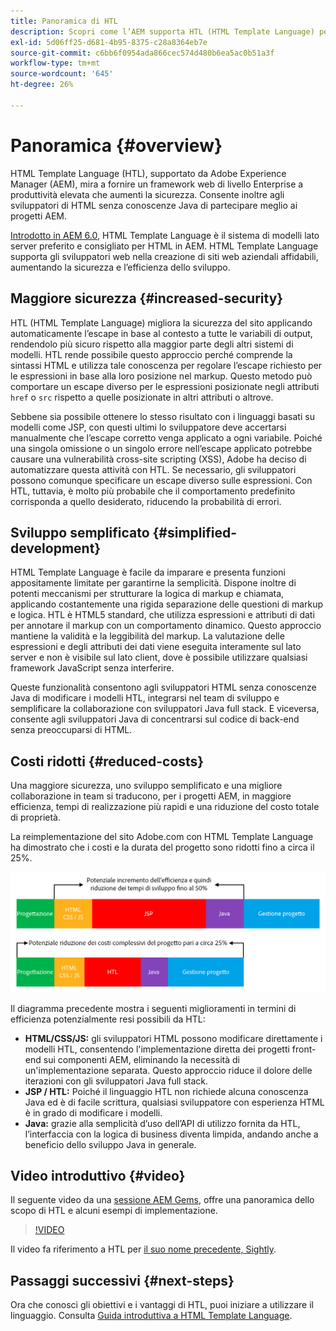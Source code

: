 ```yaml
---
title: Panoramica di HTL
description: Scopri come l’AEM supporta HTL (HTML Template Language) per fornire un framework web di livello Enterprise produttivo che migliori la sicurezza. Questo framework permette agli sviluppatori di HTML senza conoscenze Java di partecipare meglio ai progetti AEM.
exl-id: 5d06ff25-d681-4b95-8375-c28a8364eb7e
source-git-commit: c6bb6f0954ada866cec574d480b6ea5ac0b51a3f
workflow-type: tm+mt
source-wordcount: '645'
ht-degree: 26%

---
```



# Panoramica {#overview}

HTML Template Language (HTL), supportato da Adobe Experience Manager (AEM), mira a fornire un framework web di livello Enterprise a produttività elevata che aumenti la sicurezza. Consente inoltre agli sviluppatori di HTML senza conoscenze Java di partecipare meglio ai progetti AEM.

[Introdotto in AEM 6.0](history.md), HTML Template Language è il sistema di modelli lato server preferito e consigliato per HTML in AEM. HTML Template Language supporta gli sviluppatori web nella creazione di siti web aziendali affidabili, aumentando la sicurezza e l’efficienza dello sviluppo.

## Maggiore sicurezza {#increased-security}

HTL (HTML Template Language) migliora la sicurezza del sito applicando automaticamente l’escape in base al contesto a tutte le variabili di output, rendendolo più sicuro rispetto alla maggior parte degli altri sistemi di modelli. HTL rende possibile questo approccio perché comprende la sintassi HTML e utilizza tale conoscenza per regolare l’escape richiesto per le espressioni in base alla loro posizione nel markup. Questo metodo può comportare un escape diverso per le espressioni posizionate negli attributi `href` o `src` rispetto a quelle posizionate in altri attributi o altrove.

Sebbene sia possibile ottenere lo stesso risultato con i linguaggi basati su modelli come JSP, con questi ultimi lo sviluppatore deve accertarsi manualmente che l’escape corretto venga applicato a ogni variabile. Poiché una singola omissione o un singolo errore nell’escape applicato potrebbe causare una vulnerabilità cross-site scripting (XSS), Adobe ha deciso di automatizzare questa attività con HTL. Se necessario, gli sviluppatori possono comunque specificare un escape diverso sulle espressioni. Con HTL, tuttavia, è molto più probabile che il comportamento predefinito corrisponda a quello desiderato, riducendo la probabilità di errori.

## Sviluppo semplificato {#simplified-development}

HTML Template Language è facile da imparare e presenta funzioni appositamente limitate per garantirne la semplicità. Dispone inoltre di potenti meccanismi per strutturare la logica di markup e chiamata, applicando costantemente una rigida separazione delle questioni di markup e logica. HTL è HTML5 standard, che utilizza espressioni e attributi di dati per annotare il markup con un comportamento dinamico. Questo approccio mantiene la validità e la leggibilità del markup. La valutazione delle espressioni e degli attributi dei dati viene eseguita interamente sul lato server e non è visibile sul lato client, dove è possibile utilizzare qualsiasi framework JavaScript senza interferire.

Queste funzionalità consentono agli sviluppatori HTML senza conoscenze Java di modificare i modelli HTL, integrarsi nel team di sviluppo e semplificare la collaborazione con sviluppatori Java full stack. E viceversa, consente agli sviluppatori Java di concentrarsi sul codice di back-end senza preoccuparsi di HTML.

## Costi ridotti {#reduced-costs}

Una maggiore sicurezza, uno sviluppo semplificato e una migliore collaborazione in team si traducono, per i progetti AEM, in maggiore efficienza, tempi di realizzazione più rapidi e una riduzione del costo totale di proprietà.

La reimplementazione del sito Adobe.com con HTML Template Language ha dimostrato che i costi e la durata del progetto sono ridotti fino a circa il 25%.

![Aumento dell’efficienza e riduzione dei costi](assets/chlimage_1.png)

Il diagramma precedente mostra i seguenti miglioramenti in termini di efficienza potenzialmente resi possibili da HTL:

* **HTML/CSS/JS:** gli sviluppatori HTML possono modificare direttamente i modelli HTL, consentendo l&#39;implementazione diretta dei progetti front-end sui componenti AEM, eliminando la necessità di un&#39;implementazione separata. Questo approccio riduce il dolore delle iterazioni con gli sviluppatori Java full stack.
* **JSP / HTL:** Poiché il linguaggio HTL non richiede alcuna conoscenza Java ed è di facile scrittura, qualsiasi sviluppatore con esperienza HTML è in grado di modificare i modelli.
* **Java:** grazie alla semplicità d’uso dell’API di utilizzo fornita da HTL, l’interfaccia con la logica di business diventa limpida, andando anche a beneficio dello sviluppo Java in generale.

## Video introduttivo {#video}

Il seguente video da una [sessione AEM Gems](https://experienceleague.adobe.com/en/docs/events/experience-manager-gems-recordings/gems2014/aem-introduction-to-htl), offre una panoramica dello scopo di HTL e alcuni esempi di implementazione.

>[!VIDEO](https://video.tv.adobe.com/v/19504/?quality=9)

Il video fa riferimento a HTL per [il suo nome precedente, Sightly](history.md).

## Passaggi successivi {#next-steps}

Ora che conosci gli obiettivi e i vantaggi di HTL, puoi iniziare a utilizzare il linguaggio. Consulta [Guida introduttiva a HTML Template Language](getting-started.md).
